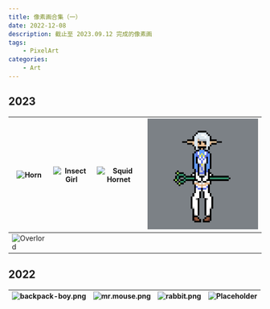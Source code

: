 ```yaml
---
title: 像素画合集（一）
date: 2022-12-08
description: 截止至 2023.09.12 完成的像素画
tags: 
    - PixelArt
categories:
    - Art
---
```


## 2023

| ![Horn](blog/horn.gif)         | ![Insect Girl](blog/insect_girl.gif) | ![Squid Hornet](blog/squid_hornet.gif) | <img src="elf.png" alt="ELF" style="zoom:50%;" /> |
| ------------------------- | ------------------------------- | --------------------------------- | ------------------------------------------------- |
| ![Overlord](blog/overlord.png) |                                 |                                   |                                                   |

## 2022

| ![backpack-boy.png](blog/backpack-boy.png) | ![mr.mouse.png](blog/mr.mouse.png) | ![rabbit.png](blog/rabbit.png) | ![Placeholder](blog/placeholder.png) |
| ------------------------------------- | ----------------------------- | ------------------------- | ------------------------------- |


